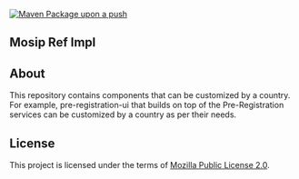 [![Maven Package upon a push](https://github.com/mosip/mosip-ref-impl/actions/workflows/push_trigger.yml/badge.svg?branch=release-1.2.0.1)](https://github.com/mosip/mosip-ref-impl/actions/workflows/push_trigger.yml)

## Mosip Ref Impl

## About
This repository contains components that can be customized by a country. For example, pre-registration-ui that builds on top of the Pre-Registration services can be customized by a country as per their needs.

## License
This project is licensed under the terms of [Mozilla Public License 2.0](LICENSE).
